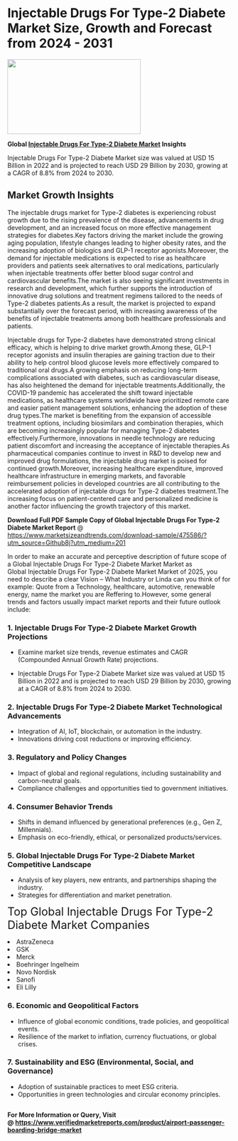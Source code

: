 <H1>Injectable Drugs For Type-2 Diabete Market Size, Growth and Forecast from 2024 - 2031</H1><img class="aligncenter size-medium wp-image-584254" src="https://thirdeyenews.in/wp-content/uploads/2024/09/Global-Market-Research-300x168.jpeg" alt="" width="300" height="168" /><p><strong>Global&nbsp;<a href="https://www.marketsizeandtrends.com/download-sample/475586/?utm_source=Github8j?utm_medium=201">Injectable Drugs For Type-2 Diabete Market</a> Insights</strong></p><p>Injectable Drugs For Type-2 Diabete Market size was valued at USD 15 Billion in 2022 and is projected to reach USD 29 Billion by 2030, growing at a CAGR of 8.8% from 2024 to 2030.</p><p><h2>Market Growth Insights</h2> <p>The injectable drugs market for Type-2 diabetes is experiencing robust growth due to the rising prevalence of the disease, advancements in drug development, and an increased focus on more effective management strategies for diabetes.Key factors driving the market include the growing aging population, lifestyle changes leading to higher obesity rates, and the increasing adoption of biologics and GLP-1 receptor agonists.Moreover, the demand for injectable medications is expected to rise as healthcare providers and patients seek alternatives to oral medications, particularly when injectable treatments offer better blood sugar control and cardiovascular benefits.The market is also seeing significant investments in research and development, which further supports the introduction of innovative drug solutions and treatment regimens tailored to the needs of Type-2 diabetes patients.As a result, the market is projected to expand substantially over the forecast period, with increasing awareness of the benefits of injectable treatments among both healthcare professionals and patients.</p> <p>Injectable drugs for Type-2 diabetes have demonstrated strong clinical efficacy, which is helping to drive market growth.Among these, GLP-1 receptor agonists and insulin therapies are gaining traction due to their ability to help control blood glucose levels more effectively compared to traditional oral drugs.A growing emphasis on reducing long-term complications associated with diabetes, such as cardiovascular disease, has also heightened the demand for injectable treatments.Additionally, the COVID-19 pandemic has accelerated the shift toward injectable medications, as healthcare systems worldwide have prioritized remote care and easier patient management solutions, enhancing the adoption of these drug types.The market is benefiting from the expansion of accessible treatment options, including biosimilars and combination therapies, which are becoming increasingly popular for managing Type-2 diabetes effectively.Furthermore, innovations in needle technology are reducing patient discomfort and increasing the acceptance of injectable therapies.As pharmaceutical companies continue to invest in R&D to develop new and improved drug formulations, the injectable drug market is poised for continued growth.Moreover, increasing healthcare expenditure, improved healthcare infrastructure in emerging markets, and favorable reimbursement policies in developed countries are all contributing to the accelerated adoption of injectable drugs for Type-2 diabetes treatment.The increasing focus on patient-centered care and personalized medicine is another factor influencing the growth trajectory of this market.</p> <p><span class=""><strong>Download Full PDF Sample Copy of Global Injectable Drugs For Type-2 Diabete Market Report</strong> @ <a href="https://www.marketsizeandtrends.com/download-sample/475586/?utm_source=Github8j?utm_medium=201" target="_blank">https://www.marketsizeandtrends.com/download-sample/475586/?utm_source=Github8j?utm_medium=201</a></span></p><p>In order to make an accurate and perceptive description of future scope of a Global&nbsp;Injectable Drugs For Type-2 Diabete Market Market as Global&nbsp;Injectable Drugs For Type-2 Diabete Market Market of 2025, you need to describe a clear Vision &ndash; What Industry or Linda can you think of for example: Quote from a Technology, healthcare, automotive, renewable energy, name the market you are Reffering to.However, some general trends and factors usually impact market reports and their future outlook include:</p><h3>1.&nbsp;<strong>Injectable Drugs For Type-2 Diabete Market Growth Projections</strong></h3><ul><li>Examine market size trends, revenue estimates and CAGR (Compounded Annual Growth Rate) projections.</li><li><p>Injectable Drugs For Type-2 Diabete Market size was valued at USD 15 Billion in 2022 and is projected to reach USD 29 Billion by 2030, growing at a CAGR of 8.8% from 2024 to 2030.</p></li></ul><h3>2.&nbsp;<strong>Injectable Drugs For Type-2 Diabete Market Technological Advancements</strong></h3><ul><li>Integration of AI, IoT, blockchain, or automation in the industry.</li><li>Innovations driving cost reductions or improving efficiency.</li></ul><h3>3.&nbsp;<strong>Regulatory and Policy Changes</strong></h3><ul><li>Impact of global and regional regulations, including sustainability and carbon-neutral goals.</li><li>Compliance challenges and opportunities tied to government initiatives.</li></ul><h3>4.&nbsp;<strong>Consumer Behavior Trends</strong></h3><ul><li>Shifts in demand influenced by generational preferences (e.g., Gen Z, Millennials).</li><li>Emphasis on eco-friendly, ethical, or personalized products/services.</li></ul><h3>5.&nbsp;<strong>Global Injectable Drugs For Type-2 Diabete Market Competitive Landscape</strong></h3><ul><li>Analysis of key players, new entrants, and partnerships shaping the industry.</li><li>Strategies for differentiation and market penetration.</li></ul><p data-pm-slice="1 1 []"><span style="color: inherit; font-family: inherit; font-size: 25px;">Top Global Injectable Drugs For Type-2 Diabete Market Companies</span></p><div class="" data-test-id=""><p><li>AstraZeneca</li><li> GSK</li><li> Merck</li><li> Boehringer Ingelheim</li><li> Novo Nordisk</li><li> Sanofi</li><li> Eli Lilly</li></p></div><h3>6.&nbsp;<strong>Economic and Geopolitical Factors</strong></h3><ul><li>Influence of global economic conditions, trade policies, and geopolitical events.</li><li>Resilience of the market to inflation, currency fluctuations, or global crises.</li></ul><h3>7.&nbsp;<strong>Sustainability and ESG (Environmental, Social, and Governance)</strong></h3><ul><li>Adoption of sustainable practices to meet ESG criteria.</li><li>Opportunities in green technologies and circular economy principles.</li></ul><h2><strong style="font-size: 14px;">For More Information or Query, Visit @&nbsp;</strong><a style="background-color: #ffffff; font-size: 14px;" href="https://www.marketsizeandtrends.com/report/injectable-drugs-for-type-2-diabete-market/" target="_blank">https://www.verifiedmarketreports.com/product/airport-passenger-boarding-bridge-market</a></h2>
